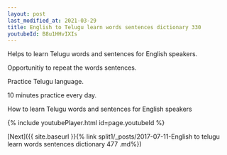 ```yaml
---
layout: post
last_modified_at: 2021-03-29
title: English to Telugu learn words sentences dictionary 330 
youtubeId: B8u1HHvIXIs
---
```

 
 
Helps to learn Telugu words and sentences for English speakers.

Opportunitiy to repeat the words sentences. 

Practice Telugu language. 
 
10 minutes practice every day. 
 
How to learn Telugu words and sentences for English speakers 
 
{% include youtubePlayer.html id=page.youtubeId %}
 
 
[Next]({{ site.baseurl }}{% link  split1/_posts/2017-07-11-English to telugu learn words sentences dictionary 477 .md%})
 
